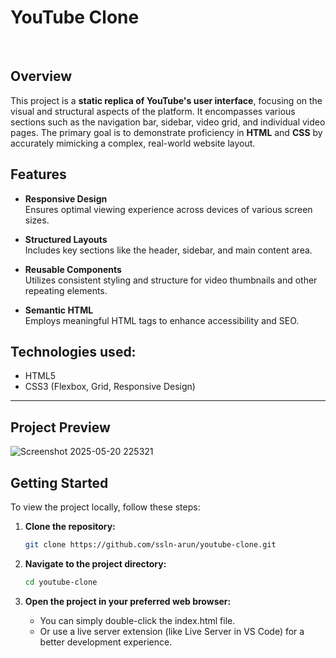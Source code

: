 # YouTube Clone

<br>

## Overview

This project is a **static replica of YouTube's user interface**, focusing on the visual and structural aspects of the platform. It encompasses various sections such as the navigation bar, sidebar, video grid, and individual video pages. The primary goal is to demonstrate proficiency in **HTML** and **CSS** by accurately mimicking a complex, real-world website layout.

## Features

- **Responsive Design**  
  Ensures optimal viewing experience across devices of various screen sizes.

- **Structured Layouts**  
  Includes key sections like the header, sidebar, and main content area.

- **Reusable Components**  
  Utilizes consistent styling and structure for video thumbnails and other repeating elements.

- **Semantic HTML**  
  Employs meaningful HTML tags to enhance accessibility and SEO.

## Technologies used:

- HTML5
- CSS3 (Flexbox, Grid, Responsive Design)

---

## Project Preview

![Screenshot 2025-05-20 225321](https://github.com/user-attachments/assets/ba15c6c1-4f26-44ae-ab82-7591996d2d1a)

## Getting Started

To view the project locally, follow these steps:

1. **Clone the repository:**
   ```bash
   git clone https://github.com/ssln-arun/youtube-clone.git
   ```

2. **Navigate to the project directory:**
   ```bash
   cd youtube-clone
   ```

3. **Open the project in your preferred web browser:**
   - You can simply double-click the index.html file.
   - Or use a live server extension (like Live Server in VS Code) for a better development experience.
